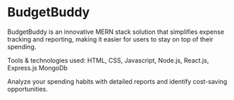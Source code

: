 # BudgetBuddy
BudgetBuddy is an innovative MERN stack solution that simplifies expense tracking and reporting, making it easier for users to stay on top of their spending.

Tools \& technologies used: HTML, CSS, Javascript, Node.js, React.js, Express.js MongoDb

Analyze your spending habits with detailed reports and identify cost-saving opportunities.

